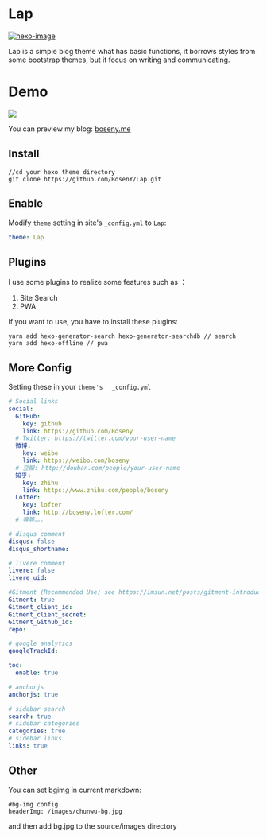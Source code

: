 # Lap


[![hexo-image]][hexo-url]

Lap is a simple blog theme what has basic functions, it borrows styles from some bootstrap themes, but it focus on writing and communicating.


# Demo

![](http://owgraa3f3.bkt.clouddn.com/18-3-29/29530499.jpg)

You can preview my blog: [boseny.me]

## Install

```
//cd your hexo theme directory
git clone https://github.com/BosenY/Lap.git
```

## Enable

Modify `theme` setting in site's `_config.yml` to `Lap`:

```yaml
theme: Lap
```
## Plugins

I use some plugins to realize some features such as ：

1. Site Search
2. PWA

If you want to use, you have to install these plugins: 

```
yarn add hexo-generator-search hexo-generator-searchdb // search
yarn add hexo-offline // pwa
```

## More Config

Setting these in your `theme's `   ` _config.yml`
```yaml
# Social links
social:
  GitHub:
    key: github
    link: https://github.com/Boseny
  # Twitter: https://twitter.com/your-user-name
  微博:
    key: weibo
    link: https://weibo.com/boseny
  # 豆瓣: http://douban.com/people/your-user-name
  知乎:
    key: zhihu
    link: https://www.zhihu.com/people/boseny
  Lofter:
    key: lofter
    link: http://boseny.lofter.com/
  # 等等。。。

# disqus comment
disqus: false
disqus_shortname:

# livere comment
livere: false
livere_uid:

#Gitment (Recommended Use) see https://imsun.net/posts/gitment-introduction/
Gitment: true
Gitment_client_id:
Gitment_client_secret:
Gitment_Github_id:
repo:

# google analytics
googleTrackId:

toc:
  enable: true

# anchorjs
anchorjs: true

# sidebar search
search: true
# sidebar categories
categories: true
# sidebar links
links: true
```

## Other

You can set bgimg in current markdown:

```
#bg-img config
headerImg: /images/chunwu-bg.jpg

```
and then add bg.jpg to the  source/images directory






[boseny.me]: https://boseny.me
[hexo-url]: http://hexo.io
[hexo-image]: https://img.shields.io/badge/hexo-%3E%3D%203.0-blue.svg
